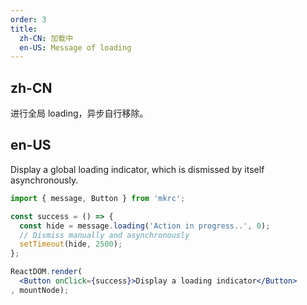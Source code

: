 ```yaml
---
order: 3
title:
  zh-CN: 加载中
  en-US: Message of loading
---
```


## zh-CN

进行全局 loading，异步自行移除。

## en-US

Display a global loading indicator, which is dismissed by itself asynchronously.

````jsx
import { message, Button } from 'mkrc';

const success = () => {
  const hide = message.loading('Action in progress..', 0);
  // Dismiss manually and asynchronously
  setTimeout(hide, 2500);
};

ReactDOM.render(
  <Button onClick={success}>Display a loading indicator</Button>
, mountNode);
````
